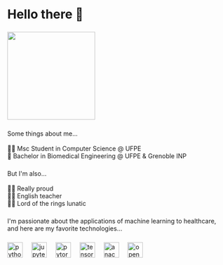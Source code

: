 <h1 align="left">Hello there 👋</h1>

###

<div align="left">
  <img height="200" src="https://c.tenor.com/WuOwfnsLcfYAAAAC/star-wars-obi-wan-kenobi.gif"  />
</div>

###

<p align="left">Some things about me...<br><br>👩‍💻 Msc Student in Computer Science @ UFPE<br>🦾 Bachelor in Biomedical Engineering @ UFPE & Grenoble INP</p>

###

<p align="left">But I'm also...<br><br>🏳️‍🌈 Really proud<br>🧑‍🏫 English teacher<br>🧙‍♂️ Lord of the rings lunatic</p>

###

<p align="left">I'm passionate about the applications of machine learning to healthcare, and here are my favorite technologies... </p>

###

<div align="left">
  <img src="https://cdn.jsdelivr.net/gh/devicons/devicon/icons/python/python-original.svg" height="35" alt="python logo"  />
  <img width="12" />
  <img src="https://cdn.jsdelivr.net/gh/devicons/devicon/icons/jupyter/jupyter-original.svg" height="35" alt="jupyter logo"  />
  <img width="12" />
  <img src="https://cdn.jsdelivr.net/gh/devicons/devicon/icons/pytorch/pytorch-original.svg" height="35" alt="pytorch logo"  />
  <img width="12" />
  <img src="https://cdn.jsdelivr.net/gh/devicons/devicon/icons/tensorflow/tensorflow-original.svg" height="35" alt="tensorflow logo"  />
  <img width="12" />
  <img src="https://cdn.jsdelivr.net/gh/devicons/devicon/icons/anaconda/anaconda-original.svg" height="35" alt="anaconda logo"  />
  <img width="12" />
  <img src="https://cdn.jsdelivr.net/gh/devicons/devicon/icons/opencv/opencv-original.svg" height="35" alt="opencv logo"  />
</div>

###
